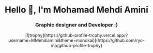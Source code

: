 <h1 align="center">Hello 👋, I'm Mohamad Mehdi Amini</h1>
<h3 align="center">Graphic designer and Developer :)</h3>

<p align="center">
 [![trophy](https://github-profile-trophy.vercel.app/?username=MMehdiamini&theme=monokai)](https://github.com/ryo-ma/github-profile-trophy)
</p>

